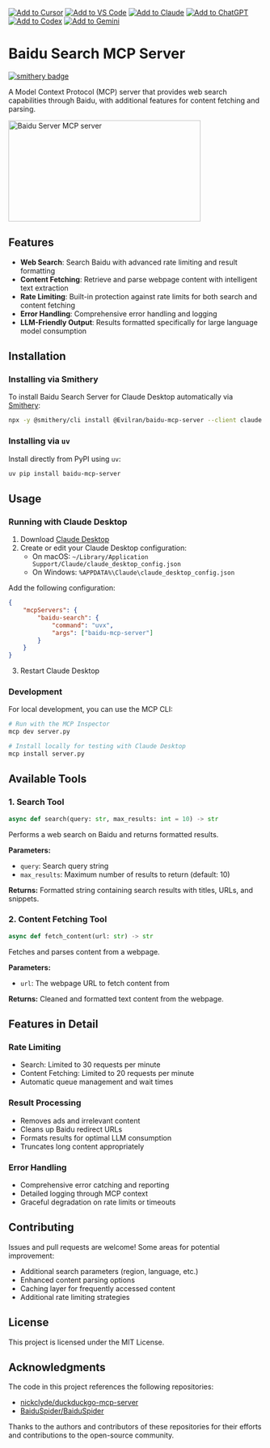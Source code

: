 [![Add to Cursor](https://fastmcp.me/badges/cursor_dark.svg)](https://fastmcp.me/MCP/Details/940/baidu-search)
[![Add to VS Code](https://fastmcp.me/badges/vscode_dark.svg)](https://fastmcp.me/MCP/Details/940/baidu-search)
[![Add to Claude](https://fastmcp.me/badges/claude_dark.svg)](https://fastmcp.me/MCP/Details/940/baidu-search)
[![Add to ChatGPT](https://fastmcp.me/badges/chatgpt_dark.svg)](https://fastmcp.me/MCP/Details/940/baidu-search)
[![Add to Codex](https://fastmcp.me/badges/codex_dark.svg)](https://fastmcp.me/MCP/Details/940/baidu-search)
[![Add to Gemini](https://fastmcp.me/badges/gemini_dark.svg)](https://fastmcp.me/MCP/Details/940/baidu-search)

# Baidu Search MCP Server

[![smithery badge](https://smithery.ai/badge/@Evilran/baidu-mcp-server)](https://smithery.ai/server/@Evilran/baidu-mcp-server)

A Model Context Protocol (MCP) server that provides web search capabilities through Baidu, with additional features for content fetching and parsing.

<a href="https://glama.ai/mcp/servers/phcus2gcpn">
  <img width="380" height="200" src="https://glama.ai/mcp/servers/phcus2gcpn/badge" alt="Baidu Server MCP server" />
</a>

## Features

- **Web Search**: Search Baidu with advanced rate limiting and result formatting
- **Content Fetching**: Retrieve and parse webpage content with intelligent text extraction
- **Rate Limiting**: Built-in protection against rate limits for both search and content fetching
- **Error Handling**: Comprehensive error handling and logging
- **LLM-Friendly Output**: Results formatted specifically for large language model consumption

## Installation

### Installing via Smithery

To install Baidu Search Server for Claude Desktop automatically via [Smithery](https://smithery.ai/server/@Evilran/baidu-mcp-server):

```bash
npx -y @smithery/cli install @Evilran/baidu-mcp-server --client claude
```

### Installing via `uv`

Install directly from PyPI using `uv`:

```bash
uv pip install baidu-mcp-server
```

## Usage

### Running with Claude Desktop

1. Download [Claude Desktop](https://claude.ai/download)
2. Create or edit your Claude Desktop configuration:
   - On macOS: `~/Library/Application Support/Claude/claude_desktop_config.json`
   - On Windows: `%APPDATA%\Claude\claude_desktop_config.json`

Add the following configuration:

```json
{
    "mcpServers": {
        "baidu-search": {
            "command": "uvx",
            "args": ["baidu-mcp-server"]
        }
    }
}
```

3. Restart Claude Desktop

### Development

For local development, you can use the MCP CLI:

```bash
# Run with the MCP Inspector
mcp dev server.py

# Install locally for testing with Claude Desktop
mcp install server.py
```
## Available Tools

### 1. Search Tool

```python
async def search(query: str, max_results: int = 10) -> str
```

Performs a web search on Baidu and returns formatted results.

**Parameters:**
- `query`: Search query string
- `max_results`: Maximum number of results to return (default: 10)

**Returns:**
Formatted string containing search results with titles, URLs, and snippets.

### 2. Content Fetching Tool

```python
async def fetch_content(url: str) -> str
```

Fetches and parses content from a webpage.

**Parameters:**
- `url`: The webpage URL to fetch content from

**Returns:**
Cleaned and formatted text content from the webpage.

## Features in Detail

### Rate Limiting

- Search: Limited to 30 requests per minute
- Content Fetching: Limited to 20 requests per minute
- Automatic queue management and wait times

### Result Processing

- Removes ads and irrelevant content
- Cleans up Baidu redirect URLs
- Formats results for optimal LLM consumption
- Truncates long content appropriately

### Error Handling

- Comprehensive error catching and reporting
- Detailed logging through MCP context
- Graceful degradation on rate limits or timeouts

## Contributing

Issues and pull requests are welcome! Some areas for potential improvement:

- Additional search parameters (region, language, etc.)
- Enhanced content parsing options
- Caching layer for frequently accessed content
- Additional rate limiting strategies

## License

This project is licensed under the MIT License.

## Acknowledgments

The code in this project references the following repositories:

- [nickclyde/duckduckgo-mcp-server](https://github.com/nickclyde/duckduckgo-mcp-server)
- [BaiduSpider/BaiduSpider](https://github.com/BaiduSpider/BaiduSpider)

Thanks to the authors and contributors of these repositories for their efforts and contributions to the open-source community.